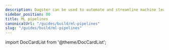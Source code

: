 ```yaml
---
description: Dagster can be used to automate and streamline machine learning workflows.
sidebar_position: 80
title: ML pipelines
canonicalUrl: "/guides/build/ml-pipelines"
slug: "/guides/build/ml-pipelines"
---
```


import DocCardList from '@theme/DocCardList';

<DocCardList />